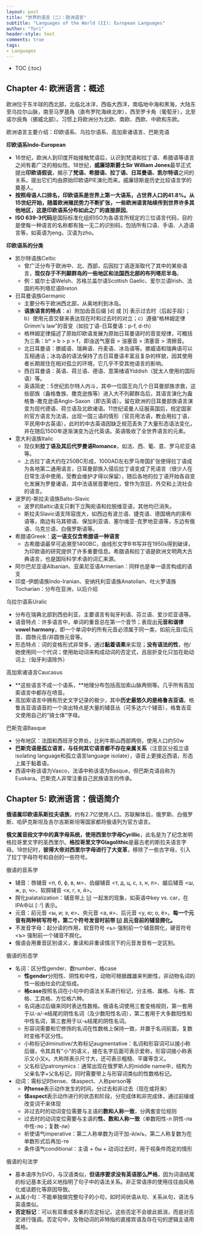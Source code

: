 ```yaml
---
layout: post
title: "世界的语言（二）：欧洲语言"
subtitle: "Languages of the World (II): European Languages"
author: "Tori"
header-style: text
comments: true
tags: 
- Languages
---
```


- TOC
{:toc}
## Chapter 4: 欧洲语言：概述

欧洲位于东半球的西北部，北临北冰洋，西临大西洋，南临地中海和黑海，大陆东至乌拉尔山脉，南至马罗基角（直布罗陀海峡北岸），西至罗卡角（葡萄牙），北至诺尔辰角（挪威北部）。习惯上将欧洲分为北欧、南欧、西欧、中欧和东欧。

欧洲语言主要介绍：印欧语系、乌拉尔语系、高加索诸语言、巴斯克语

**印欧语系Indo-European**

- 16世纪，欧洲人到印度开始接触梵语后，认识到梵语和拉丁语、希腊语等语言之间有着广泛的相似性。18世纪，**威廉琼斯爵士Sir William Jones**最早正式提出**印欧语假说**，揭示了**梵语、希腊语、拉丁语、日耳曼语、凯尔特语**之间的关系，提出它们均由原始印欧语PIE演化而来。威廉琼斯是历史比较语言学的奠基人。
- **按照母语人口排名，印欧语系是世界上第一大语系，占世界人口的41.8%。**从15世纪开始，随着欧洲殖民势力不断扩张，一些欧洲语言陆续传到世界许多其他地区，这是**印欧语系分布如此之广的直接原因**。
- **ISO 639-3代码**是国际标准化组织ISO为各语言所规定的三位语言代码，目的是使每一种语言的名称都有独一无二的识别码，包括所有口语、手语、人造语言等，如英语为eng，汉语为zho。

**印欧语系的分类**

- 凯尔特语族Celtic
  - 曾广泛分布于欧洲中、北、西部，后因拉丁语逐渐取代了其中的某些语言，**现仅存于不列颠群岛的一些地区和法国西北部的布列塔尼半岛**。
  - 例：威尔士语Welsh、苏格兰盖尔语Scottish Gaelic、爱尔兰语Irish、法国的布列塔尼语Breton
- 日耳曼语族Germanic
  - 主要分布于欧洲西北部，从奥地利到冰岛。
  - **语族语言的特点**：a）附加齿音后缀 [d] 或 [t] 表示过去时（后起手段）；b）使用元音交替来表达现在时和过去时的对立；c）遵循“格林姆定律Grimm's law”的音变（如拉丁语-日耳曼语：p-f, d-th）
  - 格林姆定律描述了原始印欧语发展为原始日耳曼语时的音变规律，可概括为三条：bʰ > b > p > f，即浊送气塞音 > 浊塞音 > 清塞音 > 清擦音。
  - 北日耳曼语：挪威语、瑞典语、丹麦语、冰岛语等。挪威语和瑞典语可以互相通话；冰岛语的语法保持了古日耳曼语丰富且复杂的样貌，因其使用者长期居住在相对孤立的环境，它几乎不受其他语言的影响。
  - 西日耳曼语：英语、荷兰语、德语、意第绪语Yiddish（犹太人使用的国际语）等。
  - 英语简史：5世纪凯尔特人内斗，其中一位国王向几个日耳曼部族求救，这些部族（盎格鲁族、撒克逊族等）进入大不列颠群岛后，其语言演化为盎格鲁-撒克逊语Anglo-Saxon（即古英语）。留在欧洲的日耳曼部族语言演变为现代德语、荷兰语及北欧诸语。11世纪诺曼人征服英国后，规定国家的官方语言为法语，出现一国三语的情形（官员用法语，教会用拉丁语，平民用中古英语），此时的中古英语因缺乏规范丢失了大量形态语法变化，并在随后1500年逐渐演变为近代英语。英语吸收了全世界语言的元素。
- 意大利语族Italic
  - 现仅剩**拉丁语及其后代罗曼语Romance**，如法、西、葡、意、罗马尼亚语等。
  - 上古拉丁语大约在250BC形成，1000AD左右罗马帝国扩张使得拉丁语成为各地第二通用语言，日耳曼部族入侵后拉丁语变成了死语言（很少人在日常生活中使用，受教会维护才得以保留），随后各地的拉丁语开始各自变化发展为罗曼诸语，其中法语居首要地位，曾作为宫廷、外交和上流社会的语言。
- 波罗的-斯拉夫语族Balto-Slavic
  - 波罗的Baltic语支只剩下立陶宛语和拉脱维亚语，其他均已消失。
  - 斯拉夫Slavic语支阵容庞大，如西边有波兰语、捷克语、德国境内的索布语等，南边有马其顿语、保加利亚语、塞尔维亚-克罗地亚语等，东边有俄语、乌克兰语、白俄罗斯语等。
- 希腊语Greek：**这一语支仅含希腊语一种语言**
  - 古希腊语最早可追溯至1400BC，由线形文字B书写并在1950s得到破译，为印欧语的研究提供了许多重要信息。希腊语和拉丁语是欧洲文明两大古典语言，也是国际科学术语的词汇来源。
- 阿尔巴尼亚语Albanian、亚美尼亚语Armenian：同样也是单一语言构成的语支
- 印度-伊朗语族Indo-Iranian、安纳托利亚语族Anatolian、吐火罗语族Tocharian：分布在亚洲，以后介绍

乌拉尔语系Uralic

- 分布在瑞典北部到西伯利亚，主要语言有匈牙利语、芬兰语、爱沙尼亚语等。
- 语音特点：许多语言中，单词的重音总在第一个音节；表现出**元音和谐律vowel harmony**，即一个单词中的所有元音必须属于同一类，如前元音/后元音、圆唇元音/非圆唇元音等。
- 形态特点：词的变格形式非常多，通过**黏着语素**来实现；**没有语法的性**，他/她使用同一个代词；使用助动词来构成动词的否定式，且屈折变化只加在助动词上（匈牙利语除外）

高加索诸语言Caucasus

- **这些语言不成一个语系，**地理分布包括高加索山脉两侧等。几乎所有高加索语言中都存在喷音。
- 高加索语言中拥有历史文字记录的极少，其中**历史最悠久的是格鲁吉亚语**。格鲁吉亚语语音的一个突出特点是大量的辅音丛（可多达六个辅音），格鲁吉亚文使用自己的“骑士体”字母。

巴斯克语Basque

- 分布地区：法国和西班牙交界处，比利牛斯山西部两侧，使用人口约50w
- **巴斯克语是孤立语言，与任何其它语言都不存在亲属关系**（注意区分孤立语isolating language和孤立语言language isolate），语音上更接近西语，形态上属于黏着语。
- 西语中称该语为Vasco，法语中称该语为Basque，但巴斯克语自称为Euskara。巴斯克人非常注重自己民族语言的传承。

## Chapter 5: 欧洲语言：俄语简介

**俄语属印欧语系斯拉夫语族**，约有2.7亿使用人口。苏联解体后，俄罗斯、白俄罗斯、哈萨克斯坦及吉尔吉斯斯坦等国家都将俄语列为官方语言。

**俄文属音段文字中的真字母系统，使用西里尔字母Cyrillic**，此名是为了纪念发明格拉哥里文字的圣西里尔。**格拉哥里文字Glagolithic**是最古老的斯拉夫语言字母。18世纪时，**彼得大帝对西里尔字母进行了大变革**，移除了一些古字母，引入了拉丁字母符号和自创的一些符号。

俄语的音系学

- 辅音：唇辅音 <п, б, ф, в, м>、齿龈辅音 <т, д, ц, с, з, н, л>、龈后辅音 <ш, ж, р, ч>、软腭辅音 <к, г, х, й>。
- 腭化palatalization：辅音带上 [j] 一起发的现象，如英语中key vs. car，在IPA中以 [◌ʲ] 表示。
- 元音：前元音 <ы, и; э, е>、央元音 <а, я>、后元音 <у, ю; о, ё>。**每一个元音有两种转写符号，第二个符号发音时前带 [j] 且元音前的辅音腭化。**
- 不发音字母：起分读的作用，软音符号 <ь> 强制前一个辅音腭化，硬音符号 <ъ> 强制前一个辅音不腭化。
- 俄语会用重音区别语义，重读和非重读情况下的元音发音有一定区别。

俄语的形态学

- 名词：区分性gender、数number、格case
  - **性gender**分阳性、阴性和中性，动物可根据雌雄来判断性，非动物名词的性一般由社会约定俗成。
  - **格case**按照名词在小句中的语法关系进行标记，分主格、属格、与格、宾格、工具格、方位格六种。
  - 名词通过后缀来同时表达性数格。俄语名词使用三套变格规则，第一套用于以-а/-я结尾的阴性名词（及少数阳性名词），第二套用于大多数阳性和中性名词，第三套用于以-ь结尾的阴性名词。
  - 形容词需要和它修饰的名词在性数格上保持一致，并置于名词前面，复数时变格不区分性。
  - 小称标记diminutive/大称标记augmentative：名词和形容词可以接小称后缀，令其具有"小"的语义，接在名字后面可表示爱称，形容词接小称表示又小又x。大称除表示尺寸大，还可表示粗糙、平庸等含义。
  - 父名标记patronymics：通常出现在俄罗斯人的middle name中，结构为父亲名字+父名标记，同时需要带上与形容词类似的性数格标记。
- 动词：需标记时tense、体aspect、人称person等
  - **时tense**表示动作发生的时间，分过去和非过去（现在或将来）
  - **体aspect**表示动作进行的状态和阶段，分完成体和非完成体，通过前缀或改变词干来体现
  - 非过去时的动词变位需要与主语的**数和人称一致**，分两套变位规则
  - 过去时的动词变位需要与主语的**性、数和人称一致**（单数阳性-л 阴性-лa 中性-лo；复数-ли）
  - 祈使语气imperative：第二人称单数为词干加-й/и/ь，第二人称复数为在单数形式后再加-те
  - 条件语气conditional：主语 + бы + 动词过去时，用于视条件而定的情形

俄语的句法学

- 基本语序为SVO，与汉语类似，**但语序要求没有英语那么严格**，因为词语结尾的标记基本无歧义地指明了句子中的语法关系。非正常语序的使用往往由风格化或话题化等原因导致。
- 从属小句：不能单独做完整句子的小句，如时间状语从句、关系从句，语法与英语类似。
- **否定标记**：可以有双重或多重的否定标记，这些否定不会彼此抵消，而是对否定进行强调。否定句中，及物动词的非特指的直接宾语及存在句的逻辑主语用属格。
